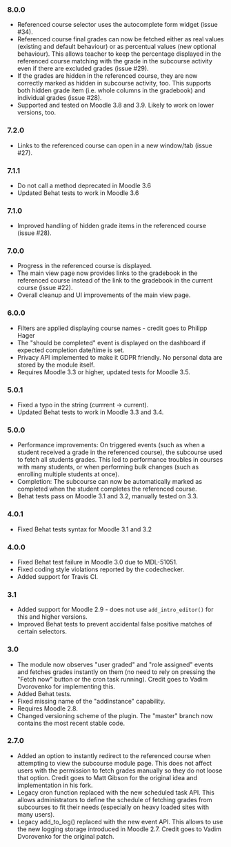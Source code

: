 ### 8.0.0 ###

* Referenced course selector uses the autocomplete form widget (issue #34).
* Referenced course final grades can now be fetched either as real values (existing
  and default behaviour) or as percentual values (new optional behaviour). This allows
  teacher to keep the percentage displayed in the referenced course matching with the
  grade in the subcourse activity even if there are excluded grades (issue #29).
* If the grades are hidden in the referenced course, they are now correctly marked as
  hidden in subcourse activity, too. This supports both hidden grade item (i.e. whole
  columns in the gradebook) and individual grades (issue #28).
* Supported and tested on Moodle 3.8 and 3.9. Likely to work on lower versions, too.

### 7.2.0 ###

* Links to the referenced course can open in a new window/tab (issue #27).

### 7.1.1 ###

* Do not call a method deprecated in Moodle 3.6
* Updated Behat tests to work in Moodle 3.6

### 7.1.0 ###

* Improved handling of hidden grade items in the referenced course (issue #28).

### 7.0.0 ###

* Progress in the referenced course is displayed.
* The main view page now provides links to the gradebook in the referenced course
  instead of the link to the gradebook in the current course (issue #22).
* Overall cleanup and UI improvements of the main view page.

### 6.0.0 ###

* Filters are applied displaying course names - credit goes to Philipp Hager
* The "should be completed" event is displayed on the dashboard if expected completion
  date/time is set.
* Privacy API implemented to make it GDPR friendly. No personal data are stored by the
  module itself.
* Requires Moodle 3.3 or higher, updated tests for Moodle 3.5.

### 5.0.1 ###

* Fixed a typo in the string (currrent -> current).
* Updated Behat tests to work in Moodle 3.3 and 3.4.

### 5.0.0 ###

* Performance improvements: On triggered events (such as when a student
  received a grade in the referenced course), the subcourse used to fetch all
  students grades. This led to performance troubles in courses with many
  students, or when performing bulk changes (such as enrolling multiple
  students at once).
* Completion: The subcourse can now be automatically marked as completed when
  the student completes the referenced course.
* Behat tests pass on Moodle 3.1 and 3.2, manually tested on 3.3.

### 4.0.1 ###

* Fixed Behat tests syntax for Moodle 3.1 and 3.2

### 4.0.0 ###

* Fixed Behat test failure in Moodle 3.0 due to MDL-51051.
* Fixed coding style violations reported by the codechecker.
* Added support for Travis CI.

### 3.1 ###

* Added support for Moodle 2.9 - does not use `add_intro_editor()` for this and higher versions.
* Improved Behat tests to prevent accidental false positive matches of certain selectors.

### 3.0 ###

* The module now observes "user graded" and "role assigned" events and fetches grades instantly on them (no need to rely on pressing
  the "Fetch now" button or the cron task running). Credit goes to Vadim Dvorovenko for implementing this.
* Added Behat tests.
* Fixed missing name of the "addinstance" capability.
* Requires Moodle 2.8.
* Changed versioning scheme of the plugin. The "master" branch now contains the most recent stable code.

### 2.7.0 ###

* Added an option to instantly redirect to the referenced course when attempting to view the subcourse module page. This does not
  affect users with the permission to fetch grades manually so they do not loose that option. Credit goes to Matt Gibson for the
  original idea and implementation in his fork.
* Legacy cron function replaced with the new scheduled task API. This allows administrators to define the schedule of fetching
  grades from subcourses to fit their needs (especially on heavy loaded sites with many users).
* Legacy add_to_log() replaced with the new event API. This allows to use the new logging storage introduced in Moodle 2.7. Credit
  goes to Vadim Dvorovenko for the original patch.

